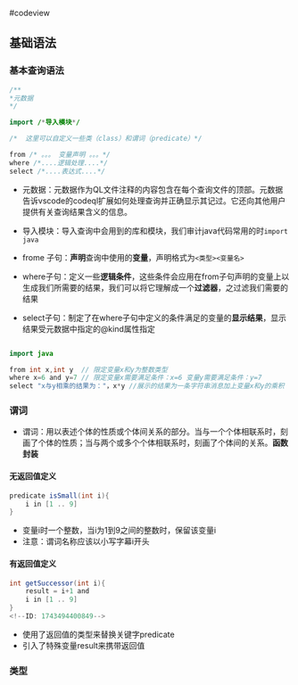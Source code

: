 
#codeview 

## 基础语法

### 基本查询语法

```java
/**
*元数据
*/

import /*导入模块*/

/*  这里可以自定义一些类（class）和谓词（predicate）*/

from /* 。。。 变量声明 。。。*/
where /*....逻辑处理....*/
select /*....表达式....*/
```

- 元数据：元数据作为QL文件注释的内容包含在每个查询文件的顶部。元数据告诉vscode的codeql扩展如何处理查询并正确显示其记过。它还向其他用户提供有关查询结果含义的信息。
- 导入模块：导入查询中会用到的库和模块，我们审计java代码常用的时`import java`

- frome 子句：**声明**查询中使用的**变量**，声明格式为`<类型><变量名>`
- where子句：定义一些**逻辑条件**，这些条件会应用在from子句声明的变量上以生成我们所需要的结果，我们可以将它理解成一个**过滤器**，之过滤我们需要的结果
- select子句：制定了在where子句中定义的条件满足的变量的**显示结果**，显示结果受元数据中指定的@kind属性指定

```java

import java

from int x,int y  // 限定变量x和y为整数类型
where x=6 and y=7 // 限定变量x需要满足条件：x=6 变量y需要满足条件：y=7
select "x与y相乘的结果为："，x*y //展示的结果为一条字符串消息加上变量x和y的乘积
```

### 谓词
- 谓词：用以表述个体的性质或个体间关系的部分。当与一个个体相联系时，刻画了个体的性质；当与两个或多个个体相联系时，刻画了个体间的关系。**函数 封装**

#### 无返回值定义
```java
predicate isSmall(int i){
	i in [1 .. 9]
}
```
- 变量i时一个整数，当i为1到9之间的整数时，保留该变量i
- 注意：谓词名称应该以小写字幕i开头
<!--ID: 1743494400842-->

#### 有返回值定义
```java
int getSuccessor(int i){
	result = i+1 and
	i in [1 .. 9]
}
<!--ID: 1743494400849-->


```
- 使用了返回值的类型来替换关键字predicate
- 引入了特殊变量result来携带返回值


### 类型
